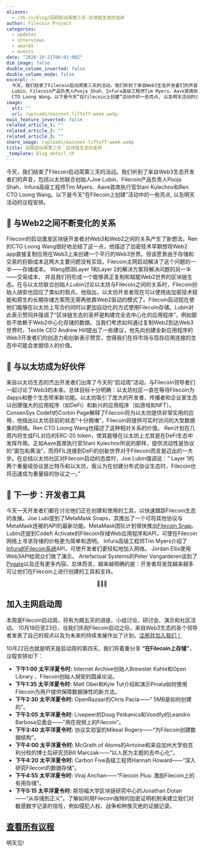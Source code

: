 ```yaml
---
aliases:
  - /zh-cn/blog/回顾启动周第三天-区块链生态的圣杯
author: Filecoin Project
categories:
  - updates
  - interviews
  - awards
  - events
date: "2020-10-21T00:01:00Z"
dim_image: false
double_column_inverted: false
double_column_mode: false
excerpt: >-
  今天，我们结束了Filecoin启动周第三天的活动。我们听到了来自Web3生态开发者们的声音，包括以太坊联合创始人Joe
  Lubin、Filecoin产品负责人Pooja Shah、Infura高级工程师Tim Myers、Aave首席执行官Stani Kulechov和Ren
  CTO Loong Wang。以下是今天“在Filecoin上创建”活动中的一些亮点, 以及明天活动的议程安排。
image:
  alt: ""
  url: /uploads/mainnet-liftoff-week.webp
main_feature_inverted: false
related_article_1: ""
related_article_2: ""
related_article_3: ""
share_image: /uploads/mainnet-liftoff-week.webp
title: 回顾启动周第三天：区块链生态的圣杯
_template: blog_detail_ch
---
```


今天，我们结束了Filecoin启动周第三天的活动。我们听到了来自Web3生态开发者们的声音，包括以太坊联合创始人Joe Lubin、Filecoin产品负责人Pooja Shah、Infura高级工程师Tim Myers、Aave首席执行官Stani Kulechov和Ren CTO Loong Wang。以下是今天“在Filecoin上创建”活动中的一些亮点, 以及明天活动的议程安排。

## 🔗 与Web2之间不断变化的关系

Filecoin的启动激发区块链开发者对Web3和Web2之间的关系产生了新想法。Ren的CTO Loong Wang很好地总结了这一点，他描述了加密技术早期想将Web2 app直接复制应用在Web3上来创建一个平行的Web3世界。但该愿景由于存储和交易的巨额成本这两大主要问题没有实现。Filecoin主网启动解决了这个问题的一半——存储成本。 Wang预测Layer 1和Layer 2的解决方案将解决问题的另一半——交易成本， 并且我们将形成一个能够真正复制和赋能Web2世界的区块链生态。在与以太坊联合创始人Lubin讨论以太坊与Filecoin之间的关系时，Filecoin创始人胡安也回应了类似的观点。他指出，以太坊开发者现在可以使用由加密技术赋能和原生的长期存储方案而无需再依靠Web2驱动的模式了。Filecoin启动现在使他们能够在以太坊上写合约同时以更加自动化的方式使用Filecoin存储。Lubin对此表示赞同并强调了“区块链生态的圣杯是构建完全去中心化的应用程序”，例如那些不依赖于Web2中心化存储的数据。当我们考虑如何通过复制Web2到达Web3世界时，Textile CEO Andrew Hill提出了一些建议，他先向创建全新应用程序的Web3开发者们的创造力和创新表示赞赏，觉得我们在将市场与现存应用连接的生态中可能会发掘惊人的价值。

## 🤝 与以太坊成为好伙伴

来自以太坊生态的杰出开发者们出席了今天的“启动周”活动，与Filecoin领导者们一起讨论了Web3的未来。总体目标十分明确：以太坊社区一直在等待Filecoin为dapps和整个生态带来新功能。以太坊吸引了庞大的开发者、传播者和企业家生态以创建强大的应用程序（如DeFi）和新兴的应用程序（如游戏和NFT）。 ConsenSys Codefi的Corbin Page解释了Filecoin将为以太坊提供非常实用的应用，他指出以太坊目前的状态“十分拥堵”，Filecoin将提供可实时访问的大型数据集的网络。Ren CTO Loong Wang也描述了这种相对关系的价值。 Ren计划在几周内将生成FIL对应的ERC-20 token，使其能够在以太坊上尤其是在DeFi生态中发挥作用。正如Aave首席执行官Stani Kulechov所说的那样，提供流动性是协议的“面包和黄油”，而将FIL连接到DeFi的创新世界对于Filecoin而言是迈出的一大步。在总结以太坊社区对Filecoin启动的态度时，Joe Lubin强调说：“ Layer 1的两个重量级协议是比特币和以太坊，我认为在创建分布式协议生态时，Filecoin也将迅速成为重量级的协议之一。”

## 🔩 下一步：开发者工具

今天一天开发者们都在讨论他们正在创建和使用的工具，以快速跟踪Filecoin生态的发展。Joe Lubi提到了MetaMask Snaps，其推出了一个可将其他协议与MetaMask连接的API的最新功能。MetaMask团队计划很快推出[Filecoin Snap](https://www.youtube.com/watch?v=kaI41Rz7Fhw&feature=youtu.be&t=3345)。Lubin还提到Codefi Activate的Filecoin存储Web应用程序和API，可使在Filecoin网络上寻求存储的价格更为简单和透明。 Infura高级工程师Tim Myers介绍了[Infura的Filecoin系统](http://infura.io/)API，可使开发者们更轻松地加入网络。 Jordan Ellis使用Web3API给观众们做了演示。 Artefactual Systems的Peter Vangarderen谈到了[Pygate](https://pygate.tech/)以及还有更多内容。总体而言，越来越明确的是：开发者将发现越来越多可让他们在Filecoin上进行创建的工具和支持。

<div style="text-align: center;">🚀🚀🚀</div>

## 加入主网启动周

本周是Filecoin启动周，将有为期五天的讲座、小组讨论、研讨会、演示和社区活动。 10月19日至23日，当我们庆祝Filecoin启动之际，来自Web3生态的各个领导者发表了自己的观点以及为未来的持续发展作出了计划。[注册并加入我们！](https://liftoff.filecoin.io/)

10月22日也就是明天是启动周的第四天，我们将着重分享 **“在Filecoin上存储”**，议程安排如下：

- **下午1:00 太平洋夏令时:** Internet Archive创始人Brewster Kahle和Open Library 、Filecoin创始人胡安的圆桌论谈。
- **下午1:35 太平洋夏令时:** Matt Ober和Kyle Tut介绍和演示Pinata如何使用Filecoin为用户提供保障数据弹性的新方法。
- **下午2:30 太平洋夏令时:** OpenBazaar的Chris Pacia——“ 5MB是如何创建的”。
- **下午3:05 太平洋夏令时:** Livepeer的Doug Petkanics和Voodfy的Leandro Barbosa见面会——"用在视频上的Filecoin”。
- **下午3:40 太平洋夏令时:** 协议实验室的Mikeal Rogers——“为Filecoin创建数据结构”。
- **下午4:00 太平洋夏令时:** McGrath of Atoms的Antoine和来自加州大学伯克利分校的博士后研究员Bill Marczak——“以人民为主题的去中心化”。
- **下午4:20 太平洋夏令时:** Carbon Five高级工程师Hannah Howard——“深入研究Filecoin的数据存储”。
- **下午4:55 太平洋夏令时:** Viraj Anchan——“Filecoin Plus: 激励Filecoin上的有用存储”。
- **下午5:15 太平洋夏令时:** 斯坦福大学区块链研究中心的Jonathan Dotan——“从存储到正义”。了解如何用Filecoin独特的加密证明机制来建立我们对敏感数字记录的信任，例如侵犯人权、战争和种族灭绝的证据记录。

## **[查看所有议程](https://liftoff.filecoin.io/)**

明天见!
